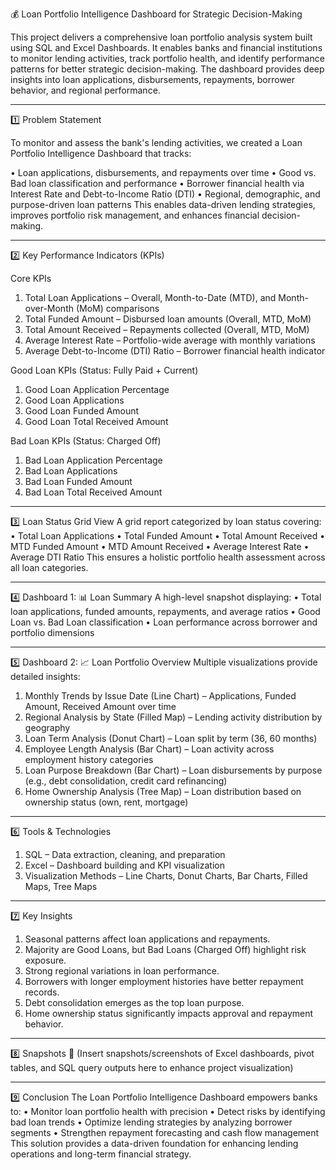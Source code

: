 💰 Loan Portfolio Intelligence Dashboard for Strategic Decision-Making

This project delivers a comprehensive loan portfolio analysis system built using SQL and Excel Dashboards. It enables banks and financial institutions to monitor lending activities, track portfolio health, and identify performance patterns for better strategic decision-making.
The dashboard provides deep insights into loan applications, disbursements, repayments, borrower behavior, and regional performance.
________________________________________
1️⃣ Problem Statement

To monitor and assess the bank's lending activities, we created a Loan Portfolio Intelligence Dashboard that tracks:

•	Loan applications, disbursements, and repayments over time
•	Good vs. Bad loan classification and performance
•	Borrower financial health via Interest Rate and Debt-to-Income Ratio (DTI)
•	Regional, demographic, and purpose-driven loan patterns
This enables data-driven lending strategies, improves portfolio risk management, and enhances financial decision-making.
________________________________________
2️⃣ Key Performance Indicators (KPIs)

Core KPIs

1.	Total Loan Applications – Overall, Month-to-Date (MTD), and Month-over-Month (MoM) comparisons
2.	Total Funded Amount – Disbursed loan amounts (Overall, MTD, MoM)
3.	Total Amount Received – Repayments collected (Overall, MTD, MoM)
4.	Average Interest Rate – Portfolio-wide average with monthly variations
5.	Average Debt-to-Income (DTI) Ratio – Borrower financial health indicator

Good Loan KPIs (Status: Fully Paid + Current)

1.	Good Loan Application Percentage
2.	Good Loan Applications
3.	Good Loan Funded Amount
4.	Good Loan Total Received Amount

Bad Loan KPIs (Status: Charged Off)

1.	Bad Loan Application Percentage
2.	Bad Loan Applications
3.	Bad Loan Funded Amount
4.	Bad Loan Total Received Amount
________________________________________
3️⃣ Loan Status Grid View
A grid report categorized by loan status covering:
•	Total Loan Applications
•	Total Funded Amount
•	Total Amount Received
•	MTD Funded Amount
•	MTD Amount Received
•	Average Interest Rate
•	Average DTI Ratio
This ensures a holistic portfolio health assessment across all loan categories.
________________________________________
4️⃣ Dashboard 1: 📊 Loan Summary
A high-level snapshot displaying:
•	Total loan applications, funded amounts, repayments, and average ratios
•	Good Loan vs. Bad Loan classification
•	Loan performance across borrower and portfolio dimensions
________________________________________
5️⃣ Dashboard 2: 📈 Loan Portfolio Overview
Multiple visualizations provide detailed insights:
1.	Monthly Trends by Issue Date (Line Chart) – Applications, Funded Amount, Received Amount over time
2.	Regional Analysis by State (Filled Map) – Lending activity distribution by geography
3.	Loan Term Analysis (Donut Chart) – Loan split by term (36, 60 months)
4.	Employee Length Analysis (Bar Chart) – Loan activity across employment history categories
5.	Loan Purpose Breakdown (Bar Chart) – Loan disbursements by purpose (e.g., debt consolidation, credit card refinancing)
6.	Home Ownership Analysis (Tree Map) – Loan distribution based on ownership status (own, rent, mortgage)
________________________________________
6️⃣ Tools & Technologies
1.	SQL – Data extraction, cleaning, and preparation
2.	Excel – Dashboard building and KPI visualization
3.	Visualization Methods – Line Charts, Donut Charts, Bar Charts, Filled Maps, Tree Maps
________________________________________
7️⃣ Key Insights
1.	Seasonal patterns affect loan applications and repayments.
2.	Majority are Good Loans, but Bad Loans (Charged Off) highlight risk exposure.
3.	Strong regional variations in loan performance.
4.	Borrowers with longer employment histories have better repayment records.
5.	Debt consolidation emerges as the top loan purpose.
6.	Home ownership status significantly impacts approval and repayment behavior.
________________________________________
8️⃣ Snapshots
📸 (Insert snapshots/screenshots of Excel dashboards, pivot tables, and SQL query outputs here to enhance project visualization)
________________________________________
9️⃣ Conclusion
The Loan Portfolio Intelligence Dashboard empowers banks to:
•	Monitor loan portfolio health with precision
•	Detect risks by identifying bad loan trends
•	Optimize lending strategies by analyzing borrower segments
•	Strengthen repayment forecasting and cash flow management
This solution provides a data-driven foundation for enhancing lending operations and long-term financial strategy.


